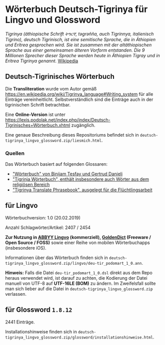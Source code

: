 # Wörterbuch Deutsch-Tigrinya für Lingvo und Glossword

*Tigrinya (äthiopische Schrift ትግርኛ, tǝgrǝñña, auch Tigrinnya, italienisch Tigrino), deutsch Tigrinisch, ist eine semitische Sprache, die in Äthiopien und Eritrea gesprochen wird. Sie ist zusammen mit der altäthiopischen Sprache aus einer gemeinsamen älteren Vorform entstanden. Die 9 Millionen Sprecher dieser Sprache werden heute in Äthiopien Tigray und in Eritrea Tigrinya genannt.* [Wikipedia](https://de.wikipedia.org/wiki/Tigrinya_(Sprache))

## Deutsch-Tigrinisches Wörterbuch

Die **Transliteration** wurde vom Autor gemäß https://en.wikipedia.org/wiki/Tigrinya_language#Writing_system für alle Einträge vereinheitlicht. Selbstverständlich sind die Einträge auch in der tigrinischen Schrift betrachtbar.

Eine **Online-Version** ist unter https://lexis.podolak.net/index.php/index/Deutsch-Tigrinisches+Wörterbuch.xhtml zugänglich.

Eine genaue Beschreibung dieses Repositoriums befindet sich in `deutsch-tigrinya_lingvo_glossword.zip/liesmich.html`.

### Quellen
Das Wörterbuch basiert auf folgenden Glossaren:
- ["Wörterbuch" von Binijam Tesfay und Gertrud Danieli](http://www.tigrigna-german.ch/lessons/dictionary/)
- ["Tigrinja Wörterbuch", enthält insbesondere auch Wörter aus dem religiösen Bereich](http://tigrinja.com/tigrinja-worterbuch-eritrea-athiopia/)
- ["Tigrinya Translate Phrasebook", ausgelegt für die Flüchtlingsarbeit](https://www.tigrinyatranslate.com/cm2/phrasebook.php##top)

## für Lingvo
Wörterbuchversion: 1.0 (20.02.2019)

Anzahl Schlagwörter/Artikel: 2407 / 2454

**Zur Nutzung in [ABBYY Lingvo](https://abbyy.store/lingvo-6-multi/) (kommerziell), [GoldenDict](http://goldendict.org/) (Freeware / Open Source / FOSS)** sowie einer Reihe von mobilen Wörterbuchapps (insbesondere iOS).

Informationen über das Wörterbuch finden sich in `deutsch-tigrinya_lingvo_glossword.zip/lingvo/deu-tir_podomart_1_0.ann`.

**Hinweis:** Falls die Datei `deu-tir_podomart_1_0.dsl` direkt aus dem Repo heraus verwendet wird, ist darauf zu achten, die Kodierung der Datei manuell von UTF-8 auf **UTF-16LE (BOM)** zu ändern. Im Zweifelsfall sollte man sich lieber auf die Datei in `deutsch-tigrinya_lingvo_glossword.zip` verlassen. 

## für Glossword `1.8.12`

2441 Einträge.

Installationshinweise finden sich in `deutsch-tigrinya_lingvo_glossword.zip/glossword/installationshinweise.html`.
